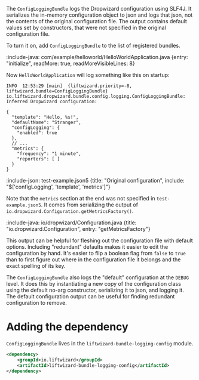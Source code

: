 The `ConfigLoggingBundle` logs the Dropwizard configuration using SLF4J. It serializes the in-memory configuration object to json and logs that json, not the contents of the original configuration file. The output contains default values set by constructors, that were not specified in the original configuration file.

To turn it on, add `ConfigLoggingBundle` to the list of registered bundles.

:include-java: com/example/helloworld/HelloWorldApplication.java {entry: "initialize", readMore: true, readMoreVisibleLines: 8}

Now `HelloWorldApplication` will log something like this on startup:

```console
INFO  12:53:29 [main]  {liftwizard.priority=-8, liftwizard.bundle=ConfigLoggingBundle} io.liftwizard.dropwizard.bundle.config.logging.ConfigLoggingBundle: Inferred Dropwizard configuration:

```

```json5 {title: "Output configuration"}
{
  "template": "Hello, %s!",
  "defaultName": "Stranger",
  "configLogging": {
    "enabled": true
  },
  // ...
  "metrics": {
    "frequency": "1 minute",
    "reporters": [ ]
  }
}
```

:include-json: test-example.json5 {title: "Original configuration", include: "$['configLogging', 'template', 'metrics']"}

Note that the `metrics` section at the end was not specified in `test-example.json5`. It comes from serializing the output of `io.dropwizard.Configuration.getMetricsFactory()`.

:include-java: io/dropwizard/Configuration.java {title: "io.dropwizard.Configuration", entry: "getMetricsFactory"}

This output can be helpful for fleshing out the configuration file with default options. Including "redundant" defaults makes it easier to edit the configuration by hand. It's easier to flip a boolean flag from `false` to `true` than to first figure out where in the configuration file it belongs and the exact spelling of its key.

The `ConfigLoggingBundle` also logs the "default" configuration at the `DEBUG` level. It does this by instantiating a new copy of the configuration class using the default no-arg constructor, serializing it to json, and logging it. The default configuration output can be useful for finding redundant configuration to remove.

# Adding the dependency

`ConfigLoggingBundle` lives in the `liftwizard-bundle-logging-config` module.

```xml
<dependency>
    <groupId>io.liftwizard</groupId>
    <artifactId>liftwizard-bundle-logging-config</artifactId>
</dependency>
```

